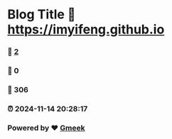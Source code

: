 # Blog Title :link: https://imyifeng.github.io 
### :page_facing_up: [2](https://imyifeng.github.io/tag.html) 
### :speech_balloon: 0 
### :hibiscus: 306 
### :alarm_clock: 2024-11-14 20:28:17 
### Powered by :heart: [Gmeek](https://github.com/Meekdai/Gmeek)

